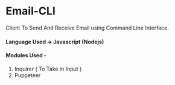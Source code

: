 # Email-CLI
Client To Send And Receive Email using Command Line Interface.

#### Language Used -> Javascript (Nodejs)

#### Modules Used -
1) Inquirer ( To Take in Input )
2) Puppeteer 
